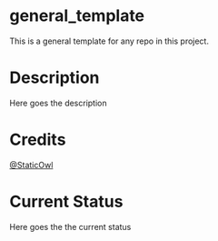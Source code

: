 # general_template

This is a general template for any repo in this project.

# Description

Here goes the description

# Credits

[@StaticOwl](https://www.github.com/StaticOwl)

# Current Status

Here goes the the current status
